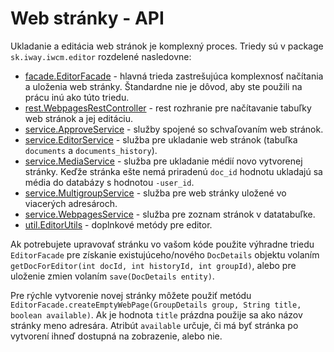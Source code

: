 # Web stránky - API

Ukladanie a editácia web stránok je komplexný proces. Triedy sú v package ```sk.iway.iwcm.editor``` rozdelené nasledovne:

- [facade.EditorFacade](../../../../javadoc/sk/iway/iwcm/editor/facade/EditorFacade.html) - hlavná trieda zastrešujúca komplexnosť načítania a uloženia web stránky. Štandardne nie je dôvod, aby ste použili na prácu inú ako túto triedu.
- [rest.WebpagesRestController](../../../../javadoc/sk/iway/iwcm/editor/rest/WebpagesRestController.html) - rest rozhranie pre načítavanie tabuľky web stránok a jej editáciu.
- [service.ApproveService](../../../../javadoc/sk/iway/iwcm/editor/service/ApproveService.html) - služby spojené so schvaľovaním web stránok.
- [service.EditorService](../../../../javadoc/sk/iway/iwcm/editor/service/EditorService.html) - služba pre ukladanie web stránok (tabuľka ```documents``` a ```documents_history```).
- [service.MediaService](../../../../javadoc/sk/iway/iwcm/editor/service/MediaService.html) - služba pre ukladanie médií novo vytvorenej stránky. Keďže stránka ešte nemá priradenú ```doc_id``` hodnotu ukladajú sa média do databázy s hodnotou ```-user_id```.
- [service.MultigroupService](../../../../javadoc/sk/iway/iwcm/editor/service/MultigroupService.html) - služba pre web stránky uložené vo viacerých adresároch.
- [service.WebpagesService](../../../../javadoc/sk/iway/iwcm/editor/service/WebpagesService.html) - služba pre zoznam stránok v datatabuľke.
- [util.EditorUtils](../../../../javadoc/sk/iway/iwcm/editor/util/EditorUtils.html) - doplnkové metódy pre editor.

Ak potrebujete upravovať stránku vo vašom kóde použite výhradne triedu ```EditorFacade``` pre získanie existujúceho/nového ```DocDetails``` objektu volaním ```getDocForEditor(int docId, int historyId, int groupId)```, alebo pre uloženie zmien volaním ```save(DocDetails entity)```.

Pre rýchle vytvorenie novej stránky môžete použiť metódu ```EditorFacade.createEmptyWebPage(GroupDetails group, String title, boolean available)```. Ak je hodnota ```title``` prázdna použije sa ako názov stránky meno adresára. Atribút ```available``` určuje, či má byť stránka po vytvorení ihneď dostupná na zobrazenie, alebo nie.